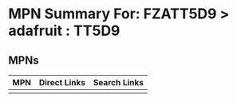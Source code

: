 



# MPN Summary For: FZATT5D9 > adafruit : TT5D9

## MPNs
  

|MPN|Direct Links|Search Links|
| :--- | :--- | :--- |
||||
